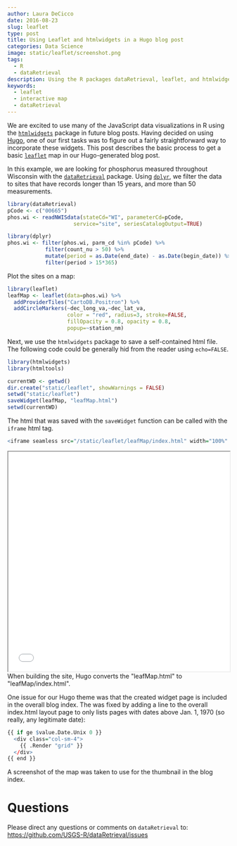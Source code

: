 ```yaml
---
author: Laura DeCicco
date: 2016-08-23
slug: leaflet
type: post
title: Using Leaflet and htmlwidgets in a Hugo blog post
categories: Data Science
image: static/leaflet/screenshot.png
tags: 
  - R
  - dataRetrieval
description: Using the R packages dataRetrieval, leaflet, and htmlwidgets, the workflow for a Hugo blogpost is explained.
keywords:
  - leaflet
  - interactive map
  - dataRetrieval
---
```


<a href="mailto:ldecicco@usgs.gov"><i class="fa fa-envelope-square fa-2x" aria-hidden="true"></i></a>
<a href="https://twitter.com/DeCiccoDonk"><i class="fa fa-twitter-square fa-2x" aria-hidden="true"></i></a>
<a href="https://github.com/ldecicco-usgs"><i class="fa fa-github-square fa-2x" aria-hidden="true"></i></a>
<a href="https://scholar.google.com/citations?hl=en&user=jXd0feEAAAAJ"><i class="ai ai-google-scholar-square ai-2x" aria-hidden="true"></i></a>
<a href="https://www.researchgate.net/profile/Laura_De_Cicco"><i class="ai ai-researchgate-square ai-2x" aria-hidden="true"></i></a>
<a href="https://profile.usgs.gov/ldecicco"><i class="fa fa-user fa-2x" aria-hidden="true"></i></a>

We are excited to use many of the JavaScript data visualizations in R using the [`htmlwidgets`](http://www.htmlwidgets.org/) package in future blog posts. Having decided on using [Hugo](https://gohugo.io/), one of our first tasks was to figure out a fairly straightforward way to incorporate these widgets. This post describes the basic process to get a basic [`leaflet`](https://cran.r-project.org/package=leaflet) map in our Hugo-generated blog post.

In this example, we are looking for phosphorus measured throughout Wisconsin with the [`dataRetrieval`](https://cran.r-project.org/package=dataRetrieval) package. Using [`dplyr`](https://cran.r-project.org/package=dplyr), we filter the data to sites that have records longer than 15 years, and more than 50 measurements.

``` r
library(dataRetrieval)
pCode <- c("00665")
phos.wi <- readNWISdata(stateCd="WI", parameterCd=pCode,
                     service="site", seriesCatalogOutput=TRUE)

library(dplyr)
phos.wi <- filter(phos.wi, parm_cd %in% pCode) %>%
            filter(count_nu > 50) %>%
            mutate(period = as.Date(end_date) - as.Date(begin_date)) %>%
            filter(period > 15*365)
```

Plot the sites on a map:

``` r
library(leaflet)
leafMap <- leaflet(data=phos.wi) %>% 
  addProviderTiles("CartoDB.Positron") %>%
  addCircleMarkers(~dec_long_va,~dec_lat_va,
                   color = "red", radius=3, stroke=FALSE,
                   fillOpacity = 0.8, opacity = 0.8,
                   popup=~station_nm)
```

Next, we use the `htmlwidgets` package to save a self-contained html file. The following code could be generally hid from the reader using `echo=FALSE`.

``` r
library(htmlwidgets)
library(htmltools)

currentWD <- getwd()
dir.create("static/leaflet", showWarnings = FALSE)
setwd("static/leaflet")
saveWidget(leafMap, "leafMap.html")
setwd(currentWD)
```

The html that was saved with the `saveWidget` function can be called with the `iframe` html tag.

``` r
<iframe seamless src="/static/leaflet/leafMap/index.html" width="100%" height="500"></iframe>
```

<iframe seamless src="/static/leaflet/leafMap/index.html" width="100%" height="500">
</iframe>
When building the site, Hugo converts the "leafMap.html" to "leafMap/index.html".

One issue for our Hugo theme was that the created widget page is included in the overall blog index. The was fixed by adding a line to the overall index.html layout page to only lists pages with dates above Jan. 1, 1970 (so really, any legitimate date):

``` r
{{ if ge $value.Date.Unix 0 }}
  <div class="col-sm-4">
    {{ .Render "grid" }}
  </div>
{{ end }}
```

A screenshot of the map was taken to use for the thumbnail in the blog index.

Questions
=========

Please direct any questions or comments on `dataRetrieval` to: <https://github.com/USGS-R/dataRetrieval/issues>
